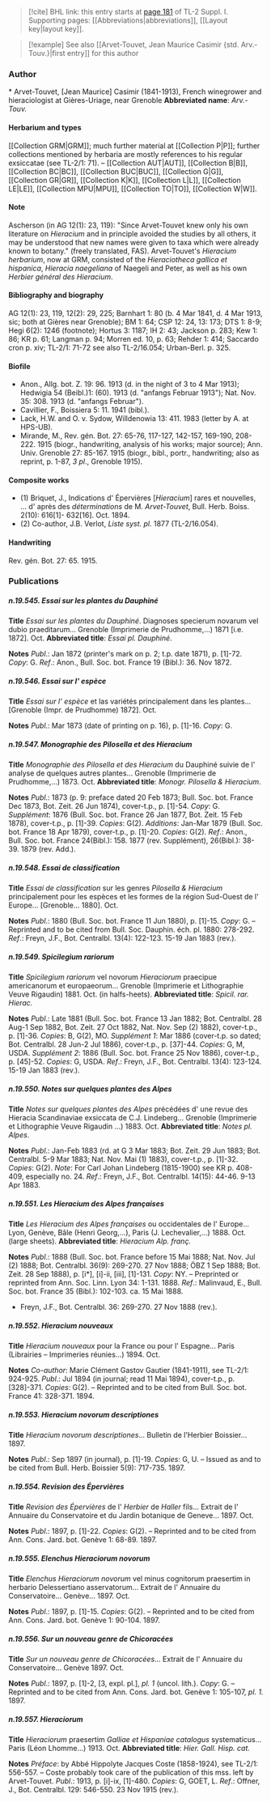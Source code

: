 > [!cite] BHL link: this entry starts at [page 181](https://www.biodiversitylibrary.org/page/33264908) of TL-2 Suppl. I.
> Supporting pages: [[Abbreviations|abbreviations]], [[Layout key|layout key]].

> [!example] See also [[Arvet-Touvet, Jean Maurice Casimir {std. Arv.-Touv.}|first entry]] for this author

### Author

\* Arvet-Touvet, \[Jean Maurice\] Casimir (1841-1913), French winegrower and hieraciologist at Gières-Uriage, near Grenoble 
**Abbreviated name**: *Arv.-Touv.*

#### Herbarium and types

[[Collection GRM|GRM]]; much further material at [[Collection P|P]]; further collections mentioned by herbaria are mostly references to his regular exsiccatae (see TL-2/1: 71). – [[Collection AUT|AUT]], [[Collection B|B]], [[Collection BC|BC]], [[Collection BUC|BUC]], [[Collection G|G]], [[Collection GR|GR]], [[Collection K|K]], [[Collection L|L]], [[Collection LE|LE]], [[Collection MPU|MPU]], [[Collection TO|TO]], [[Collection W|W]].

#### Note

Ascherson (in AG 12(1): 23, 119): "Since Arvet-Touvet knew only his own literature on *Hieracium* and in principle avoided the studies by all others, it may be understood that new names were given to taxa which were already known to botany." (freely translated, FAS). Arvet-Touvet's *Hieracium herbarium*, now at GRM, consisted of the *Hieraciotheca gallica et hispanica*, *Hieracia naegeliana* of Naegeli and Peter, as well as his own *Herbier général des Hieracium*.

#### Bibliography and biography

AG 12(1): 23, 119, 12(2): 29, 225; Barnhart 1: 80 (b. 4 Mar 1841, d. 4 Mar 1913, sic; both at Gières near Grenoble); BM 1: 64; CSP 12: 24, 13: 173; DTS 1: 8-9; Hegi 6(2): 1246 (footnote); Hortus 3: 1187; IH 2: 43; Jackson p. 283; Kew 1: 86; KR p. 61; Langman p. 94; Morren ed. 10, p. 63; Rehder 1: 414; Saccardo cron p. xiv; TL-2/1: 71-72 see also TL-2/16.054; Urban-Berl. p. 325.

#### Biofile

- Anon., Allg. bot. Z. 19: 96. 1913 (d. in the night of 3 to 4 Mar 1913); Hedwigia 54 (Beibl.)1: (60). 1913 (d. "anfangs Februar 1913"); Nat. Nov. 35: 308. 1913 (d. "anfangs Februar").
- Cavillier, F., Boissiera 5: 11. 1941 (bibl.).
- Lack, H.W. and O. v. Sydow, Willdenowia 13: 411. 1983 (letter by A. at HPS-UB).
- Mirande, M., Rev. gén. Bot. 27: 65-76, 117-127, 142-157, 169-190, 208-222. 1915 (biogr., handwriting, analysis of his works; major source); Ann. Univ. Grenoble 27: 85-167. 1915 (biogr., bibl., portr., handwriting; also as reprint, p. 1-87, *3 pl*., Grenoble 1915).

#### Composite works

- (1) Briquet, J., Indications d' Épervières \[*Hieracium*\] rares et nouvelles, ... d' après des *déterminations* de M. *Arvet-Touvet*, Bull. Herb. Boiss. 2(10): 616\[1\]- 632\[16\]. Oct. 1894.
- (2) Co-author, J.B. Verlot, *Liste syst. pl.* 1877 (TL-2/16.054).

#### Handwriting

Rev. gén. Bot. 27: 65. 1915.

### Publications

##### n.19.545. Essai sur les plantes du Dauphiné

**Title**
*Essai sur les plantes du Dauphiné*. Diagnoses specierum novarum vel dubio praeditarum... Grenoble (Imprimerie de Prudhomme,...) 1871 \[i.e. 1872\]. Oct.
**Abbreviated title**: *Essai pl. Dauphiné*.

**Notes**
*Publ*.: Jan 1872 (printer's mark on p. 2; t.p. date 1871), p. \[1\]-72. *Copy*: G.
*Ref*.: Anon., Bull. Soc. bot. France 19 (Bibl.): 36. Nov 1872.

##### n.19.546. Essai sur l' espèce

**Title**
*Essai sur l' espèce* et las variétés principalement dans les plantes... \[Grenoble (Impr. de Prudhomme) 1872\]. Oct.

**Notes**
*Publ*.: Mar 1873 (date of printing on p. 16), p. \[1\]-16. *Copy*: G.

##### n.19.547. Monographie des Pilosella et des Hieracium

**Title**
*Monographie des Pilosella et des Hieracium* du Dauphiné suivie de l' analyse de quelques autres plantes... Grenoble (Imprimerie de Prudhomme,...) 1873. Oct.
**Abbreviated title**: *Monogr. Pilosella & Hieracium*.

**Notes**
*Publ*.: 1873 (p. 9: preface dated 20 Feb 1873; Bull. Soc. bot. France Dec 1873, Bot. Zeit. 26 Jun 1874), cover-t.p., p. \[1\]-54. *Copy*: G.
*Supplément*: 1876 (Bull. Soc. bot. France 26 Jan 1877, Bot. Zeit. 15 Feb 1878), cover-t.p., p. \[1\]-39. *Copies*: G(2).
*Additions*: Jan-Mar 1879 (Bull. Soc. bot. France 18 Apr 1879), cover-t.p., p. \[1\]-20. *Copies*: G(2).
*Ref*.: Anon., Bull. Soc. bot. France 24(Bibl.): 158. 1877 (rev. Supplément), 26(Bibl.): 38-39. 1879 (rev. Add.).

##### n.19.548. Essai de classification

**Title**
*Essai de classification* sur les genres *Pilosella & Hieracium* principalement pour les espèces et les formes de la région Sud-Ouest de l' Europe... \[Grenoble... 1880\]. Oct.

**Notes**
*Publ*.: 1880 (Bull. Soc. bot. France 11 Jun 1880), p. \[1\]-15. *Copy*: G. – Reprinted and to be cited from Bull. Soc. Dauphin. éch. pl. 1880: 278-292.
*Ref*.: Freyn, J.F., Bot. Centralbl. 13(4): 122-123. 15-19 Jan 1883 (rev.).

##### n.19.549. Spicilegium rariorum

**Title**
*Spicilegium rariorum* vel novorum *Hieraciorum* praecipue americanorum et europaeorum... Grenoble (Imprimerie et Lithographie Veuve Rigaudin) 1881. Oct. (in halfs-heets).
**Abbreviated title**: *Spicil. rar. Hierac.*

**Notes**
*Publ*.: Late 1881 (Bull. Soc. bot. France 13 Jan 1882; Bot. Centralbl. 28 Aug-1 Sep 1882, Bot. Zeit. 27 Oct 1882, Nat. Nov. Sep (2) 1882), cover-t.p., p. \[1\]-36. *Copies*: B, G(2), MO.
*Supplément 1*: Mar 1886 (cover-t.p. so dated; Bot. Centralbl. 28 Jun-2 Jul 1886), cover-t.p., p. \[37\]-44. *Copies*: G, M, USDA.
*Supplément 2*: 1886 (Bull. Soc. bot. France 25 Nov 1886), cover-t.p., p. \[45\]-52. *Copies*: G, USDA.
*Ref*.: Freyn, J.F., Bot. Centralbl. 13(4): 123-124. 15-19 Jan 1883 (rev.).

##### n.19.550. Notes sur quelques plantes des Alpes

**Title**
*Notes sur quelques plantes des Alpes* précédées d' une revue des Hieracia Scandinaviae exsiccata de C.J. Lindeberg... Grenoble (Imprimerie et Lithographie Veuve Rigaudin ...) 1883. Oct.
**Abbreviated title**: *Notes pl. Alpes*.

**Notes**
*Publ*.: Jan-Feb 1883 (rd. at G 3 Mar 1883; Bot. Zeit. 29 Jun 1883; Bot. Centralbl. 5-9 Mar 1883; Nat. Nov. Mai (1) 1883), cover-t.p., p. \[1\]-32. *Copies*: G(2).
*Note*: For Carl Johan Lindeberg (1815-1900) see KR p. 408-409, especially no. 24.
*Ref*.: Freyn, J.F., Bot. Centralbl. 14(15): 44-46. 9-13 Apr 1883.

##### n.19.551. Les Hieracium des Alpes françaises

**Title**
*Les Hieracium des Alpes françaises* ou occidentales de l' Europe... Lyon, Genève, Bâle (Henri Georg,...), Paris (J. Lechevalier,...) 1888. Oct. (large sheets).
**Abbreviated title**: *Hieracium Alp. franç.*

**Notes**
*Publ*.: 1888 (Bull. Soc. bot. France before 15 Mai 1888; Nat. Nov. Jul (2) 1888; Bot. Centralbl. 36(9): 269-270. 27 Nov 1888; ÖBZ 1 Sep 1888; Bot. Zeit. 28 Sep 1888), p. \[i\*\], \[i\]-ii, \[iii\], \[1\]-131. *Copy*: NY. – Preprinted or reprinted from Ann. Soc. Linn. Lyon 34: 1-131. 1888.
*Ref*.: Malinvaud, E., Bull. Soc. bot. France 35 (Bibl.): 102-103. ca. 15 Mai 1888.
- Freyn, J.F., Bot. Centralbl. 36: 269-270. 27 Nov 1888 (rev.).

##### n.19.552. Hieracium nouveaux

**Title**
*Hieracium nouveaux* pour la France ou pour l' Espagne... Paris (Librairies – Imprimeries réunies...) 1894. Oct.

**Notes**
*Co-author*: Marie Clément Gastov Gautier (1841-1911), see TL-2/1: 924-925.
*Publ*.: Jul 1894 (in journal; read 11 Mai 1894), cover-t.p., p. \[328\]-371. *Copies*: G(2). – Reprinted and to be cited from Bull. Soc. bot. France 41: 328-371. 1894.

##### n.19.553. Hieracium novorum descriptiones

**Title**
*Hieracium novorum descriptiones*... Bulletin de l'Herbier Boissier... 1897.

**Notes**
*Publ*.: Sep 1897 (in journal), p. \[1\]-19. *Copies*: G, U. – Issued as and to be cited from Bull. Herb. Boissier 5(9): 717-735. 1897.

##### n.19.554. Revision des Épervières

**Title**
*Revision des Épervières* de l' *Herbier* de *Haller* fils... Extrait de l' Annuaire du Conservatoire et du Jardin botanique de Geneve... 1897. Oct.

**Notes**
*Publ*.: 1897, p. \[1\]-22. *Copies*: G(2). – Reprinted and to be cited from Ann. Cons. Jard. bot. Genève 1: 68-89. 1897.

##### n.19.555. Elenchus Hieraciorum novorum

**Title**
*Elenchus Hieraciorum novorum* vel minus cognitorum praesertim in herbario Delessertiano asservatorum... Extrait de l' Annuaire du Conservatoire... Genève... 1897. Oct.

**Notes**
*Publ*.: 1897, p. \[1\]-15. *Copies*: G(2). – Reprinted and to be cited from Ann. Cons. Jard. bot. Genève 1: 90-104. 1897.

##### n.19.556. Sur un nouveau genre de Chicoracées

**Title**
*Sur un nouveau genre de Chicoracées*... Extrait de l' Annuaire du Conservatoire... Genève 1897. Oct.

**Notes**
*Publ*.: 1897, p. \[1\]-2, \[3, expl. pl.\], *pl. 1* (uncol. lith.). *Copy*: G. – Reprinted and to be cited from Ann. Cons. Jard. bot. Genève 1: 105-107, *pl. 1.* 1897.

##### n.19.557. Hieraciorum

**Title**
*Hieraciorum* praesertim *Galliae et Hispaniae catalogus* systematicus... Paris (Léon Lhomme...) 1913. Oct.
**Abbreviated title**: *Hier. Gall. Hisp. cat.*

**Notes**
*Préface*: by Abbé Hippolyte Jacques Coste (1858-1924), see TL-2/1: 556-557. – Coste probably took care of the publication of this mss. left by Arvet-Touvet.
*Publ*.: 1913, p. \[i\]-ix, \[1\]-480. *Copies*: G, GOET, L.
*Ref*.: Offner, J., Bot. Centralbl. 129: 546-550. 23 Nov 1915 (rev.).

